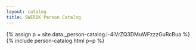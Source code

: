 ```yaml
---
layout: catalog
title: SWERIK Person Catalog
---
```

{% assign p = site.data._person-catalog.i-4iVrZQ3DMuWFzzzGuRcBua %}
{% include person-catalog.html p=p %}

